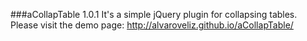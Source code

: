 ###aCollapTable 1.0.1
It's a simple jQuery plugin for collapsing tables.
Please visit the demo page: http://alvaroveliz.github.io/aCollapTable/